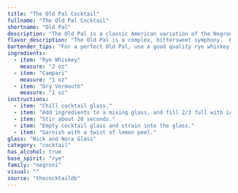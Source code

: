 ```yaml
---
title: "The Old Pal Cocktail"
fullname: "The Old Pal Cocktail"
shortname: "Old Pal"
description: "The Old Pal is a classic American variation of the Negroni, belonging to the esteemed family of bitter, spirit-forward cocktails. Its origins trace back to the 1930s, likely originating in the United States during the Prohibition era. "
flavor_description: "The Old Pal is a complex, bittersweet symphony.  Rye whiskey provides a spicy backbone, while Campari adds a sharp, herbal bitterness. Dry vermouth contributes a dry, floral note that rounds out the flavor, creating a balanced and sophisticated cocktail with a lingering, slightly bitter finish. "
bartender_tips: "For a perfect Old Pal, use a good quality rye whiskey and a dry vermouth with a hint of bitterness.  Chill all your ingredients beforehand, as this will help the drink stay cold and refreshing.  Use a barspoon to carefully stir the ingredients with ice, ensuring a well-balanced cocktail.  Strain into a chilled coupe glass, garnish with an orange peel, and enjoy! "
ingredients:
  - item: "Rye Whiskey"
    measure: "2 oz"
  - item: "Campari"
    measure: "1 oz"
  - item: "Dry Vermouth"
    measure: "1 oz"
instructions:
  - item: "Chill cocktail glass."
  - item: "Add ingredients to a mixing glass, and fill 2/3 full with ice."
  - item: "Stir about 20 seconds."
  - item: "Empty cocktail glass and strain into the glass."
  - item: "Garnish with a twist of lemon peel."
glass: "Nick and Nora Glass"
category: "cocktail"
has_alcohol: true
base_spirit: "rye"
family: "negroni"
visual: ""
source: "thecocktaildb"
---
```


